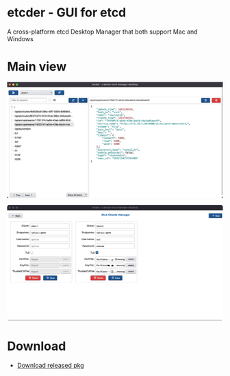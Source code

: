 # etcder - GUI for etcd
A cross-platform etcd Desktop Manager that both support Mac and Windows

# Main view
![](media/16653128778404.jpg)

![](media/16653130260973.jpg)

# Download
* [Download released pkg](https://github.com/maojindao55/etcder/releases)
